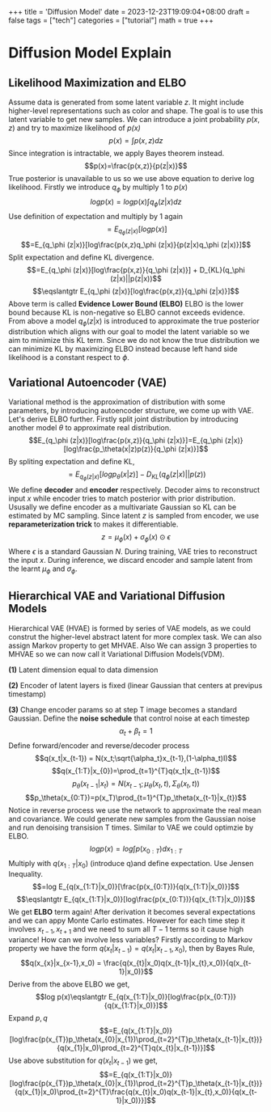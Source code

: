 +++
title = 'Diffusion Model'
date = 2023-12-23T19:09:04+08:00
draft = false
tags = ["tech"]
categories = ["tutorial"]
math = true
+++
# Diffusion Model Explain
## Likelihood Maximization and ELBO
Assume data is generated from some latent variable $z$. It might include higher-level representations such as color and shape. The goal is to use this latent variable to get new samples. We can introduce a joint probability $p(x,z)$ and try to maximize likelihood of *p(x)* 
$$p(x)=\int p(x,z)dz$$
Since integration is intractable, we apply Bayes theorem instead.
$$p(x)=\frac{p(x,z)}{p(z|x)}$$
True posterior is unavailable to us so we use above equation to derive log likelihood. Firstly we introduce $q_\phi$ by multiply 1 to $p(x)$
$$log p(x)=log p(x)\int q_\phi (z|x)dz $$
Use definition of expectation and multiply by 1 again
$$=E_{q_\phi (z|x)}[log p(x)]$$
$$=E_{q_\phi (z|x)}[log\frac{p(x,z)q_\phi (z|x)}{p(z|x)q_\phi (z|x)}]$$
Split expectation and define KL divergence.
$$=E_{q_\phi (z|x)}[log\frac{p(x,z)}{q_\phi (z|x)}] + D_{KL}(q_\phi (z|x)||p(z|x))$$
$$\eqslantgtr E_{q_\phi (z|x)}[log\frac{p(x,z)}{q_\phi (z|x)}]$$
Above term is called **Evidence Lower Bound (ELBO)** ELBO is the lower bound because KL is non-negative so ELBO cannot exceeds evidence. From above a model $q_\phi (z|x)$ is introduced to approximate the true posterior distribution which aligns with our goal to model the latent variable so we aim to minimize this KL term. Since we do not know the true distribution we can minimize KL by maximizing ELBO instead because left hand side likelihood is a constant respect to $\phi$.
## Variational Autoencoder (VAE)
Variational method is the approximation of distribution with some parameters, by introducing autoencoder structure, we come up with VAE. Let's derive ELBO further. Firstly split joint distribution by introducing another model $\theta$ to approximate real distribution.
$$E_{q_\phi (z|x)}[log\frac{p(x,z)}{q_\phi (z|x)}]=E_{q_\phi (z|x)}[log\frac{p_\theta(x|z)p(z)}{q_\phi (z|x)}]$$
By spliting expectation and define KL,
$$=E_{q_\phi (z|x)}[logp_\theta(x|z)]-D_{KL}(q_\phi (z|x)||p(z))$$
We define **decoder** and **encoder** respectively. Decoder aims to reconstruct input $x$ while encoder tries to match posterior with prior distribution. Ususally we define encoder as a multivariate Gaussian so KL can be estimated by MC sampling. Since latent $z$ is sampled from encoder, we use **reparameterization trick** to makes it differentiable.
$$z=\mu_\phi(x)+\sigma_\phi(x)\odot\epsilon$$
Where $\epsilon$ is a standard Gaussian $N$. During training, VAE tries to reconstruct the input $x$. During inference, we discard encoder and sample latent from the learnt $\mu_\phi$ and $\sigma_\phi$.
## Hierarchical VAE and Variational Diffusion Models
Hierarchical VAE (HVAE) is formed by series of VAE models, as we could construt the higher-level abstract latent for more complex task. We can also assign Markov property to get MHVAE. Also We can assign 3 properties to MHVAE so we can now call it Variational Diffusion Models(VDM). 

**(1)** Latent dimension equal to data dimension

**(2)** Encoder of latent layers is fixed (linear Gaussian that centers at previpus timestamp)

**(3)** Change encoder params so at step T image becomes a standard Gaussian.
Define the **noise schedule** that control noise at each timestep
$$\alpha_t+\beta_t=1$$
Define forward/encoder and reverse/decoder process
$$q(x_t|x_{t-1}) = N(x_t;\sqrt{\alpha_t}x_{t-1},(1-\alpha_t)I)$$
$$q(x_{1:T}|x_{0})=\prod_{t=1}^{T}q(x_t|x_{t-1})$$
$$p_\theta(x_{t-1}|x_{t}) = N(x_{t-1};\mu_\theta(x_t,t),\Sigma_\theta(x_t,t))$$
$$p_\theta(x_{0:T})=p(x_T)\prod_{t=1}^{T}p_\theta(x_{t-1}|x_{t})$$
Notice in reverse process we use the network to approximate the real mean and covariance. We could generate new samples from the Gaussian noise and run denoising transision T times. Similar to VAE we could optimzie by ELBO.
$$log p(x)=log\int p(x_{0:T})dx_{1:T}$$
Multiply with $q(x_{1:T}|x_0)$ (introduce q)and define expectation. Use Jensen Inequality.
$$=log E_{q(x_{1:T}|x_0)}[\frac{p(x_{0:T})}{q(x_{1:T}|x_0)}]$$
$$\eqslantgtr E_{q(x_{1:T}|x_0)}[log\frac{p(x_{0:T})}{q(x_{1:T}|x_0)}]$$
We get **ELBO** term again! After derivation it becomes several expectations and we can appy Monte Carlo estimates. However for each time step it involves $x_{t-1},x_{t+1}$ and we need to sum all $T-1$ terms so it cause high variance! How can we involve less variables? Firstly according to Markov property we have the form $q(x_{t}|x_{t-1})=q(x_{t}|x_{t-1},x_0)$, then by Bayes Rule,
$$q(x_{x}|x_{x-1},x_0) = \frac{q(x_{t}|x_0)q(x_{t-1}|x_{t},x_0)}{q(x_{t-1}|x_0)}$$
Derive from the above ELBO we get,
$$log p(x)\eqslantgtr E_{q(x_{1:T}|x_0)}[log\frac{p(x_{0:T})}{q(x_{1:T}|x_0)}]$$
Expand $p,q$
$$=E_{q(x_{1:T}|x_0)}[log\frac{p(x_{T})p_\theta(x_{0}|x_{1})\prod_{t=2}^{T}p_\theta(x_{t-1}|x_{t})}{q(x_{1}|x_0)\prod_{t=2}^{T}q(x_{t}|x_{t-1})}]$$
Use above substitution for $q(x_{t}|x_{t-1})$ we get,
$$=E_{q(x_{1:T}|x_0)}[log\frac{p(x_{T})p_\theta(x_{0}|x_{1})\prod_{t=2}^{T}p_\theta(x_{t-1}|x_{t})}{q(x_{1}|x_0)\prod_{t=2}^{T}\frac{q(x_{t}|x_0)q(x_{t-1}|x_{t},x_0)}{q(x_{t-1}|x_0)}}]$$
